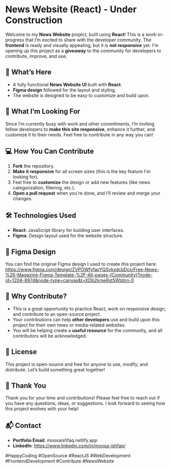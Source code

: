 # News Website (React) - Under Construction

Welcome to my **News Website** project, built using **React**! This is a work-in-progress that I’m excited to share with the developer community. The **frontend** is ready and visually appealing, but it is **not responsive** yet. I’m opening up this project as a **giveaway** to the community for developers to contribute, improve, and use.

## 🚀 **What’s Here**
- A fully functional **News Website UI** built with **React**.
- **Figma design** followed for the layout and styling. 
- The website is designed to be easy to customize and build upon.

## 🌟 **What I’m Looking For**
Since I’m currently busy with work and other commitments, I’m inviting fellow developers to **make this site responsive**, enhance it further, and customize it to their needs. Feel free to contribute in any way you can!

## 💻 **How You Can Contribute**
1. **Fork** the repository.
2. **Make it responsive** for all screen sizes (this is the key feature I'm looking for).
3. Feel free to **customize** the design or add new features (like news categorization, filtering, etc.).
4. **Open a pull request** when you're done, and I’ll review and merge your changes.

## 🛠️ **Technologies Used**
- **React**: JavaScript library for building user interfaces.
- **Figma**: Design layout used for the website structure.

## 📂 **Figma Design**
You can find the original Figma design I used to create this project here: https://www.figma.com/design/ZVPOWfyfavYQSvkxdcbDcx/Free-News-%26-Magazine-Figma-Template-%2F-All-pages-(Community)?node-id=1204-8874&node-type=canvas&t=XDb2kmeRst5Wtdnn-0

## 📢 **Why Contribute?**
- This is a great opportunity to practice React, work on responsive design, and contribute to an open-source project.
- Your contributions can help **other developers** use and build upon this project for their own news or media-related websites.
- You will be helping create a **useful resource** for the community, and all contributors will be acknowledged.

## 📜 **License**
This project is open-source and free for anyone to use, modify, and distribute. Let’s build something great together!

## 🙏 **Thank You**
Thank you for your time and contributions! Please feel free to reach out if you have any questions, ideas, or suggestions. I look forward to seeing how this project evolves with your help!

## 📬 **Contact**
- **Portfolio Email**: moosaishfaq.netlify.app
- **LinkedIn**: https://www.linkedin.com/in/moosa-ishfaq/

#HappyCoding #OpenSource #ReactJS #WebDevelopment #FrontendDevelopment #Contribute #NewsWebsite
